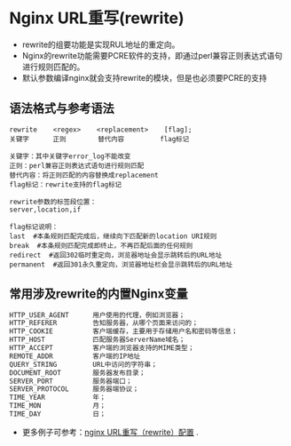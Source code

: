 # Nginx URL重写(rewrite)

- rewrite的组要功能是实现RUL地址的重定向。
- Nginx的rewrite功能需要PCRE软件的支持，即通过perl兼容正则表达式语句进行规则匹配的。
- 默认参数编译nginx就会支持rewrite的模块，但是也必须要PCRE的支持

## 语法格式与参考语法

```
rewrite    <regex>    <replacement>    [flag];
关键字      正则        替代内容         flag标记

关键字：其中关键字error_log不能改变
正则：perl兼容正则表达式语句进行规则匹配
替代内容：将正则匹配的内容替换成replacement
flag标记：rewrite支持的flag标记

rewrite参数的标签段位置：
server,location,if

flag标记说明：
last  #本条规则匹配完成后，继续向下匹配新的location URI规则
break  #本条规则匹配完成即终止，不再匹配后面的任何规则
redirect  #返回302临时重定向，浏览器地址会显示跳转后的URL地址
permanent  #返回301永久重定向，浏览器地址栏会显示跳转后的URL地址
```

## 常用涉及rewrite的内置Nginx变量

```sh
HTTP_USER_AGENT      用户使用的代理，例如浏览器；
HTTP_REFERER         告知服务器，从哪个页面来访问的；
HTTP_COOKIE          客户端缓存，主要用于存储用户名和密码等信息；
HTTP_HOST            匹配服务器ServerName域名；
HTTP_ACCEPT          客户端的浏览器支持的MIME类型；      
REMOTE_ADDR          客户端的IP地址
QUERY_STRING         URL中访问的字符串；
DOCUMENT_ROOT        服务器发布目录；
SERVER_PORT          服务器端口；
SERVER_PROTOCOL      服务器端协议；
TIME_YEAR            年；
TIME_MON             月；
TIME_DAY             日；
```

- 更多例子可参考：[nginx URL重写（rewrite）配置](https://www.jianshu.com/p/a8261a1a64f8)
.